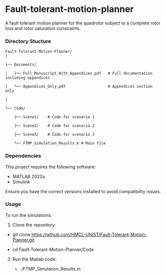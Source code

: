 # Fault-tolerant-motion-planner
A fault tolerant motion planner for the quadrotor subject to a complete rotor loss and rotor saturation constraints.

### Directory Stucture
    Fault-Tolerant-Motion-Planner/
    │

    ├── Documents/
    
    │   ├── Full_Manuscript_With_Appendices.pdf   # Full documentation including appendices

    │   └── Appendices_Only.pdf                   # Appendices section only

    │

    └── Code/

        ├── Scene1/    # Code for scenario 1
    
        ├── Scene2/    # Code for scenario 2
    
        ├── Scene3/    # Code for scenario 3
    
        └── FTMP_Simulation_Results.m # Main file
    
   
### Dependencies
This project requires the following software:
- MATLAB 2022a
- Simulink
  
Ensure you have the correct versions installed to avoid compatibility issues.

### Usage
To run the simulations:
1. Clone the repository:

  - git clone https://github.com/HMCL-UNIST/Fault-Tolerant-Motion-Planner.git

  - cd Fault-Tolerant-Motion-Planner/Code

3. Run the Matlab code:

   - ./FTMP_Simulation_Results.m
